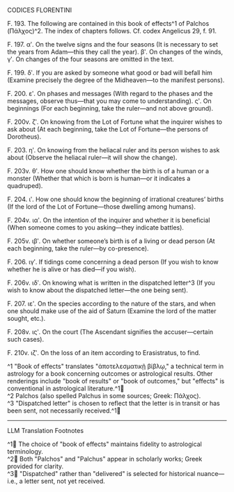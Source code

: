 CODICES FLORENTINI

F. 193. The following are contained in this book of effects^1 of Palchos (Πάλχος)^2. The index of chapters follows. Cf. codex Angelicus 29, f. 91.

F. 197. αʹ. On the twelve signs and the four seasons (It is necessary to set the years from Adam—this they call the year).
       βʹ. On changes of the winds, γʹ. On changes of the four seasons are omitted in the text.

F. 199. δʹ. If you are asked by someone what good or bad will befall him (Examine precisely the degree of the Midheaven—to the manifest persons).

F. 200. εʹ. On phases and messages (With regard to the phases and the messages, observe thus—that you may come to understanding).
       ςʹ. On beginnings (For each beginning, take the ruler—and not above ground).

F. 200v. ζʹ. On knowing from the Lot of Fortune what the inquirer wishes to ask about (At each beginning, take the Lot of Fortune—the persons of Dorotheus).

F. 203. ηʹ. On knowing from the heliacal ruler and its person <what the inquirer> wishes to ask about (Observe the heliacal ruler—it will show the change).

F. 203v. θʹ. How one should know whether the birth is of a human or a monster (Whether that which is born is human—or it indicates a quadruped).

F. 204. ιʹ. How one should know the beginning of irrational creatures’ births (If the lord of the Lot of Fortune—those dwelling among humans).

F. 204v. ιαʹ. On the intention of the inquirer and whether it is beneficial (When someone comes to you asking—they indicate battles).

F. 205v. ιβʹ. On whether someone’s birth is of a living or dead person (At each beginning, take the ruler—by co-presence).

F. 206. ιγʹ. If tidings come concerning a dead person (If you wish to know whether he is alive or has died—if you wish).

F. 206v. ιδʹ. On knowing what is written in the dispatched letter^3 (If you wish to know about the dispatched letter—the one being sent).

F. 207. ιεʹ. On the species according to the nature of the stars, and when one should make use of the aid of Saturn <sic> (Examine the lord of the matter sought, etc.).

F. 208v. ιςʹ. On the court (The Ascendant signifies the accuser—certain such cases).

F. 210v. ιζʹ. On the loss of an item according to Erasistratus, to find.

^1 "Book of effects" translates "ἀποτελεσματικῇ βίβλῳ," a technical term in astrology for a book concerning outcomes or astrological results. Other renderings include "book of results" or "book of outcomes," but "effects" is conventional in astrological literature.^1🤖  
^2 Palchos (also spelled Palchus in some sources; Greek: Πάλχος).  
^3 "Dispatched letter" is chosen to reflect that the letter is in transit or has been sent, not necessarily received.^1🤖

---

LLM Translation Footnotes

^1🤖 The choice of "book of effects" maintains fidelity to astrological terminology.  
^2🤖 Both "Palchos" and "Palchus" appear in scholarly works; Greek provided for clarity.  
^3🤖 "Dispatched" rather than "delivered" is selected for historical nuance—i.e., a letter sent, not yet received.